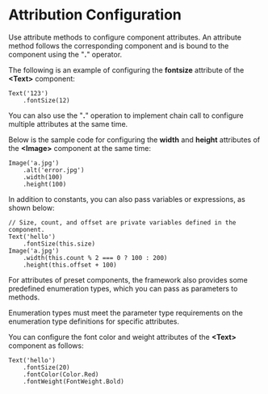 # Attribution Configuration<a name="EN-US_TOPIC_0000001157228865"></a>

Use attribute methods to configure component attributes. An attribute method follows the corresponding component and is bound to the component using the "**.**" operator.

The following is an example of configuring the  **fontsize**  attribute of the  **<Text\>**  component:

```
Text('123')
    .fontSize(12)
```

You can also use the "**.**" operation to implement chain call to configure multiple attributes at the same time.

Below is the sample code for configuring the  **width**  and  **height**  attributes of the  **<Image\>**  component at the same time:

```
Image('a.jpg')
    .alt('error.jpg')
    .width(100)
    .height(100)
```

In addition to constants, you can also pass variables or expressions, as shown below:

```
// Size, count, and offset are private variables defined in the component.
Text('hello')
    .fontSize(this.size)
Image('a.jpg')
    .width(this.count % 2 === 0 ? 100 : 200)
    .height(this.offset + 100)
```

For attributes of preset components, the framework also provides some predefined enumeration types, which you can pass as parameters to methods.

Enumeration types must meet the parameter type requirements on the enumeration type definitions for specific attributes.

You can configure the font color and weight attributes of the  **<Text\>**  component as follows:

```
Text('hello')
    .fontSize(20)
    .fontColor(Color.Red)
    .fontWeight(FontWeight.Bold)
```

